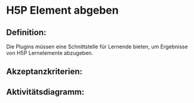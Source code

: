 # H5P Element abgeben

## Definition:


Die Plugins müssen eine Schnittstelle für Lernende bieten, um Ergebnisse von H5P Lernelemente abzugeben.


## Akzeptanzkriterien:


## Aktivitätsdiagramm:


